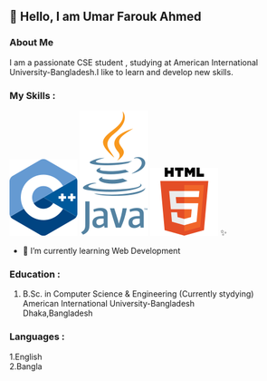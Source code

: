 ## 👋 Hello, I am Umar Farouk Ahmed 

### About Me
I am a passionate CSE student , studying at American International University-Bangladesh.I like to learn and develop new skills.

### My Skills :
![alt text](image.png)   ![alt text](image-1.png)  ![alt text](image-3.png)  ✨

- 🌱 I’m currently learning Web Development


### Education :
1. B.Sc. in Computer Science & Engineering (Currently stydying)<br>
American International University-Bangladesh<br>
Dhaka,Bangladesh


### Languages :
1.English<br>
2.Bangla

